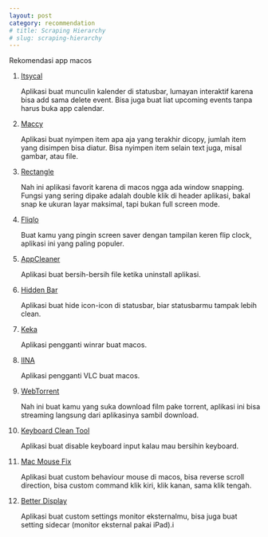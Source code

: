 ```yaml
---
layout: post
category: recommendation
# title: Scraping Hierarchy
# slug: scraping-hierarchy
---
```


Rekomendasi app macos
1. [Itsycal](https://www.mowglii.com/itsycal/)

    Aplikasi buat munculin kalender di statusbar, lumayan interaktif karena bisa add sama delete event. Bisa juga buat liat upcoming events tanpa harus buka app calendar.

2. [Maccy](https://maccy.app/)

    Aplikasi buat nyimpen item apa aja yang terakhir dicopy, jumlah item yang disimpen bisa diatur. Bisa nyimpen item selain text juga, misal gambar, atau file.

3. [Rectangle](https://rectangleapp.com/)

    Nah ini aplikasi favorit karena di macos ngga ada window snapping. Fungsi yang sering dipake adalah double klik di header aplikasi, bakal snap ke ukuran layar maksimal, tapi bukan full screen mode.

4. [Fliqlo](https://fliqlo.com/)

    Buat kamu yang pingin screen saver dengan tampilan keren flip clock, aplikasi ini yang paling populer.

5. [AppCleaner](https://freemacsoft.net/appcleaner/)

    Aplikasi buat bersih-bersih file ketika uninstall aplikasi.

6. [Hidden Bar](https://apps.apple.com/us/app/hidden-bar/id1452453066)

    Aplikasi buat hide icon-icon di statusbar, biar statusbarmu tampak lebih clean.

7. [Keka](https://www.keka.io/en/)

    Aplikasi pengganti winrar buat macos.

8. [IINA](https://iina.io/)

    Aplikasi pengganti VLC buat macos.

9.  [WebTorrent](https://webtorrent.io/)

    Nah ini buat kamu yang suka download film pake torrent, aplikasi ini bisa streaming langsung dari aplikasinya sambil download.

10. [Keyboard Clean Tool](https://folivora.ai/keyboardcleantool)

    Aplikasi buat disable keyboard input kalau mau bersihin keyboard.

11. [Mac Mouse Fix](https://macmousefix.com/)

    Aplikasi buat custom behaviour mouse di macos, bisa reverse scroll direction, bisa custom command klik kiri, klik kanan, sama klik tengah.

12. [Better Display](https://github.com/waydabber/BetterDisplay)

    Aplikasi buat custom settings monitor eksternalmu, bisa juga buat setting sidecar (monitor eksternal pakai iPad).i
